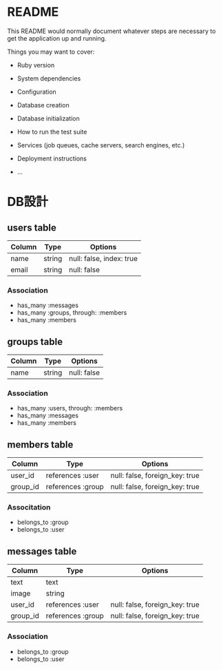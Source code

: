 # README

This README would normally document whatever steps are necessary to get the
application up and running.

Things you may want to cover:

* Ruby version

* System dependencies

* Configuration

* Database creation

* Database initialization

* How to run the test suite

* Services (job queues, cache servers, search engines, etc.)

* Deployment instructions

* ...

# DB設計

## users table
|Column|Type|Options|
|------|----|-------|
|name|string|null: false, index: true|
|email|string|null: false|

### Association
- has_many :messages
- has_many :groups, through: :members
- has_many :members

## groups table
|Column|Type|Options|
|------|----|-------|
|name|string|null: false|

### Association
- has_many :users, through: :members
- has_many :messages
- has_many :members

## members table

|Column|Type|Options|
|------|----|-------|
|user_id|references :user|null: false, foreign_key: true|
|group_id|references :group|null: false, foreign_key: true|

### Associtation
- belongs_to :group
- belongs_to :user

## messages table
|Column|Type|Options|
|------|----|-------|
|text|text||
|image|string||
|user_id|references :user|null: false, foreign_key: true|
|group_id|references :group|null: false, foreign_key: true|

### Association
- belongs_to :group
- belongs_to :user

